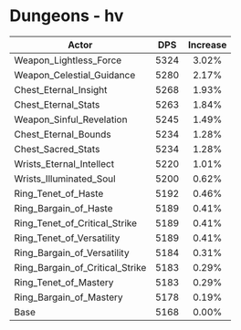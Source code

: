 # Dungeons - hv
| Actor | DPS | Increase |
|---|:---:|:---:|
|Weapon_Lightless_Force|5324|3.02%|
|Weapon_Celestial_Guidance|5280|2.17%|
|Chest_Eternal_Insight|5268|1.93%|
|Chest_Eternal_Stats|5263|1.84%|
|Weapon_Sinful_Revelation|5245|1.49%|
|Chest_Eternal_Bounds|5234|1.28%|
|Chest_Sacred_Stats|5234|1.28%|
|Wrists_Eternal_Intellect|5220|1.01%|
|Wrists_Illuminated_Soul|5200|0.62%|
|Ring_Tenet_of_Haste|5192|0.46%|
|Ring_Bargain_of_Haste|5189|0.41%|
|Ring_Tenet_of_Critical_Strike|5189|0.41%|
|Ring_Tenet_of_Versatility|5189|0.41%|
|Ring_Bargain_of_Versatility|5184|0.31%|
|Ring_Bargain_of_Critical_Strike|5183|0.29%|
|Ring_Tenet_of_Mastery|5183|0.29%|
|Ring_Bargain_of_Mastery|5178|0.19%|
|Base|5168|0.00%|

